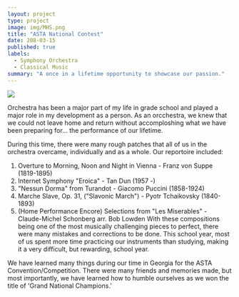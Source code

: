```yaml
---
layout: project
type: project
image: img/MHS.png
title: "ASTA National Contest"
date: 208-03-15
published: true
labels:
  - Symphony Orchestra
  - Classical Music
summary: "A once in a lifetime opportunity to showcase our passion."
---
```

<a href="https://www.youtube.com/watch?v=XxvsqV39HFo"><img class="img-fluid" src="../img/GeorgiaSO.png" class="center"></a> 

Orchestra has been a major part of my life in grade school and played a major role in my development as a person. As an orcchestra, we knew that we could not leave home and return without accomploshing what we have been preparing for... the performance of our lifetime.

During this time, there were many rough patches that all of us in the orchestra overcame, individually and as a whole. Our reportoire included: 
1. Overture to Morning, Noon and Night in Vienna - Franz von Suppe (1819-1895)
2. Internet Symphony "Eroica" - Tan Dun (1957 -)
3. "Nessun Dorma" from Turandot - Giacomo Puccini (1858-1924)
4. Marche Slave, Op. 31, ("Slavonic March") - Pyotr Tchaikovsky (1840-1893)
5. (Home Performance Encore) Selections from "Les Miserables" - Claude-Michel Schonberg arr. Bob Lowden
With these compositions being one of the most musically challenging pieces to perfect, there were many mistakes and corrections to be done. This school year, most of us spent more time practicing our instruments than studying, making it a very difficult, but rewarding, school year.

We have learned many things during our time in Georgia for the ASTA Convention/Competition. There were many friends and memories made, but most importantly, we have learned how to humble ourselves as we won the title of 'Grand National Champions.'
